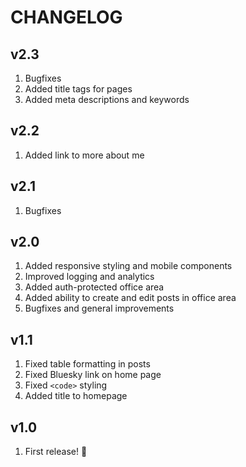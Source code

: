 # CHANGELOG

## v2.3

1. Bugfixes
1. Added title tags for pages
1. Added meta descriptions and keywords

## v2.2

1. Added link to more about me

## v2.1

1. Bugfixes

## v2.0

1. Added responsive styling and mobile components
1. Improved logging and analytics
1. Added auth-protected office area
1. Added ability to create and edit posts in office area
1. Bugfixes and general improvements

## v1.1

1. Fixed table formatting in posts
1. Fixed Bluesky link on home page
1. Fixed `<code>` styling
1. Added title to homepage

## v1.0

1. First release! :tada:
